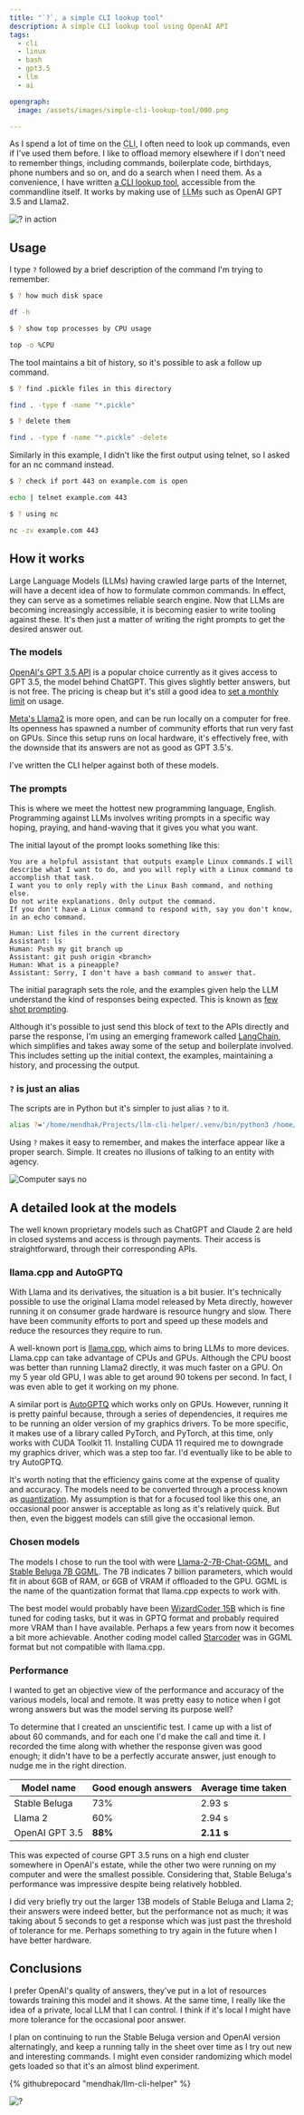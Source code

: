 ```yaml
---
title: "`?`, a simple CLI lookup tool"
description: A simple CLI lookup tool using OpenAI API
tags:
  - cli
  - linux
  - bash
  - gpt3.5
  - llm
  - ai

opengraph:
  image: /assets/images/simple-cli-lookup-tool/000.png

---
```


As I spend a lot of time on the <abbr title="Command Line Interface">CLI</abbr>, I often need to look up commands, even if I've used them before. I like to offload memory elsewhere if I don't need to remember things, including commands, boilerplate code, birthdays, phone numbers and so on, and do a search when I need them. As a convenience, I have written [a CLI lookup tool](https://github.com/mendhak/llm-cli-helper), accessible from the commandline itself. It works by making use of <abbr title="Large Language Models">LLMs</abbr> such as OpenAI GPT 3.5 and Llama2. 

![`?` in action](/assets/images/simple-cli-lookup-tool/example.gif)

## Usage

I type `?` followed by a brief description of the command I'm trying to remember. 

```bash
$ ? how much disk space 

df -h

$ ? show top processes by CPU usage

top -o %CPU
```

The tool maintains a bit of history, so it's possible to ask a follow up command. 

```bash
$ ? find .pickle files in this directory

find . -type f -name "*.pickle"

$ ? delete them

find . -type f -name "*.pickle" -delete
```

Similarly in this example, I didn't like the first output using telnet, so I asked for an nc command instead. 

```bash
$ ? check if port 443 on example.com is open

echo | telnet example.com 443

$ ? using nc

nc -zv example.com 443
```



## How it works

Large Language Models (LLMs) having crawled large parts of the Internet, will have a decent idea of how to formulate common commands. In effect, they can serve as a sometimes reliable search engine. Now that LLMs are becoming increasingly accessible, it is becoming easier to write tooling against these. It's then just a matter of writing the right prompts to get the desired answer out. 

### The models

[OpenAI's GPT 3.5 API](https://platform.openai.com/docs/introduction) is a popular choice currently as it gives access to GPT 3.5, the model behind ChatGPT. This gives slightly better answers, but is not free. The pricing is cheap but it's still a good idea to [set a monthly limit](https://platform.openai.com/account/billing/limits) on usage.

[Meta's Llama2](https://huggingface.co/meta-llama) is more open, and can be run locally on a computer for free. Its openness has spawned a number of community efforts that run very fast on GPUs. Since this setup runs on local hardware, it's effectively free, with the downside that its answers are not as good as GPT 3.5's. 

I've written the CLI helper against both of these models. 

### The prompts

This is where we meet the hottest new programming language, English. Programming against LLMs involves writing prompts in a specific way hoping, praying, and hand-waving that it gives you what you want. 

The initial layout of the prompt looks something like this: 

```
You are a helpful assistant that outputs example Linux commands.I will describe what I want to do, and you will reply with a Linux command to accomplish that task. 
I want you to only reply with the Linux Bash command, and nothing else. 
Do not write explanations. Only output the command. 
If you don't have a Linux command to respond with, say you don't know, in an echo command. 

Human: List files in the current directory
Assistant: ls
Human: Push my git branch up
Assistant: git push origin <branch>
Human: What is a pineapple?
Assistant: Sorry, I don't have a bash command to answer that.
```

The initial paragraph sets the role, and the examples given help the LLM understand the kind of responses being expected. This is known as [few shot prompting](https://www.promptingguide.ai/techniques/fewshot). 

Although it's possible to just send this block of text to the APIs directly and parse the response, I'm using an emerging framework called [LangChain](https://python.langchain.com/docs/get_started/introduction.html), which simplifies and takes away some of the setup and boilerplate involved. This includes setting up the initial context, the examples, maintaining a history, and processing the output. 


### `?` is just an alias

The scripts are in Python but it's simpler to just alias `?` to it. 

```bash
alias ?='/home/mendhak/Projects/llm-cli-helper/.venv/bin/python3 /home/mendhak/Projects/llm-cli-helper/llamacpp.clihelper.py'
```

Using `?` makes it easy to remember, and makes the interface appear like a proper search. Simple. It creates no illusions of talking to an entity with agency. 

![Computer says no](/assets/images/simple-cli-lookup-tool/002.png)



## A detailed look at the models

The well known proprietary models such as ChatGPT and Claude 2 are held in closed systems and access is through payments. Their access is straightforward, through their corresponding APIs. 

### llama.cpp and AutoGPTQ

With Llama and its derivatives, the situation is a bit busier. It's technically possible to use the original Llama model released by Meta directly, however running it on consumer grade hardware is resource hungry and slow. There have been community efforts to port and speed up these models and reduce the resources they require to run. 

A well-known port is [llama.cpp](https://github.com/ggerganov/llama.cpp), which aims to bring LLMs to more devices. Llama.cpp can take advantage of CPUs and GPUs. Although the CPU boost was better than running Llama2 directly, it was much faster on a GPU. On my 5 year old GPU, I was able to get around 90 tokens per second. In fact, I was even able to get it working on my phone. 

A similar port is [AutoGPTQ](https://github.com/PanQiWei/AutoGPTQ) which works only on GPUs. However, running it is pretty painful because, through a series of dependencies, it requires me to be running an older version of my graphics drivers. To be more specific, it makes use of a library called PyTorch, and PyTorch, at this time, only works with CUDA Toolkit 11. Installing CUDA 11 required me to downgrade my graphics driver, which was a step too far. I'd eventually like to be able to try AutoGPTQ. 

It's worth noting that the efficiency gains come at the expense of quality and accuracy. The models need to be converted through a process known as [quantization](https://medium.com/intel-analytics-software/effective-post-training-quantization-for-large-language-models-with-enhanced-smoothquant-approach-93e9d104fb98). My assumption is that for a focused tool like this one, an occasional poor answer is acceptable as long as it's relatively quick. But then, even the biggest models can still give the occasional lemon. 


### Chosen models

The models I chose to run the tool with were [Llama-2-7B-Chat-GGML](https://huggingface.co/TheBloke/Llama-2-7B-Chat-GGML), and [Stable Beluga 7B GGML](https://huggingface.co/TheBloke/StableBeluga-7B-GGML). The 7B indicates 7 billion parameters, which would fit in about 6GB of RAM, or 6GB of VRAM if offloaded to the GPU. GGML is the name of the quantization format that llama.cpp expects to work with. 

The best model would probably have been [WizardCoder 15B](https://huggingface.co/localmodels/WizardCoder-15B-V1.0-GPTQ) which is fine tuned for coding tasks, but it was in GPTQ format and probably required more VRAM than I have available. Perhaps a few years from now it becomes a bit more achievable. Another coding model called [Starcoder](https://huggingface.co/TheBloke/starcoderplus-GGML) was in GGML format but not compatible with llama.cpp. 


### Performance

I wanted to get an objective view of the performance and accuracy of the various models, local and remote. It was pretty easy to notice when I got wrong answers but was the model serving its purpose well?

To determine that I created an unscientific test. I came up with a list of about 60 commands, and for each one I'd make the call and time it. I recorded the time along with whether the response given was good enough; it didn't have to be a perfectly accurate answer, just enough to nudge me in the right direction.  

| Model name     | Good enough answers | Average time taken |
| -------------- | ------------------- | ------------------ |
| Stable Beluga  | 73%                 | 2.93 s             |
| Llama 2        | 60%                 | 2.94 s             |
| OpenAI GPT 3.5 | **88%**             | **2.11 s**         |


This was expected of course GPT 3.5 runs on a high end cluster somewhere in OpenAI's estate, while the other two were running on my computer and were the smallest possible. 
Considering that, Stable Beluga's performance was impressive despite being relatively hobbled. 

I did very briefly try out the larger 13B models of Stable Beluga and Llama 2; their answers were indeed better, but the performance not as much; it was taking about 5 seconds to get a response which was just past the threshold of tolerance for me. Perhaps something to try again in the future when I have better hardware. 

## Conclusions

I prefer OpenAI's quality of answers, they've put in a lot of resources towards training this model and it shows.  At the same time, I really like the idea of a private, local LLM that I can control. I think if it's local I might have more tolerance for the occasional poor answer. 

I plan on continuing to run the Stable Beluga version and OpenAI version alternatingly, and keep a running tally in the sheet over time as I try out new and interesting commands. I might even consider randomizing which model gets loaded so that it's an almost blind experiment. 

{% githubrepocard "mendhak/llm-cli-helper" %}

![?](/assets/images/simple-cli-lookup-tool/000.png)